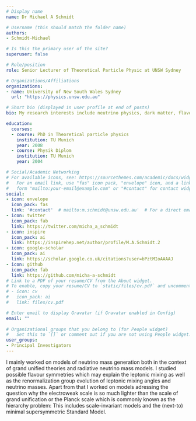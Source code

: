 ```yaml
---
# Display name
name: Dr Michael A Schmidt

# Username (this should match the folder name)
authors:
- Schmidt-Michael

# Is this the primary user of the site?
superuser: false

# Role/position
role: Senior Lecturer of Theoretical Particle Physic at UNSW Sydney

# Organizations/Affiliations
organizations:
- name: University of New South Wales Sydney
  url: "https://physics.unsw.edu.au"

# Short bio (displayed in user profile at end of posts)
bio: My research interests include neutrino physics, dark matter, flavour physics and in general physics beyond the Standard Model.

education:
  courses:
  - course: PhD in Theoretical particle physics
    institution: TU Munich
    year: 2008
  - course: Physik Diplom
    institution: TU Munich
    year: 2004

# Social/Academic Networking
# For available icons, see: https://sourcethemes.com/academic/docs/widgets/#icons
#   For an email link, use "fas" icon pack, "envelope" icon, and a link in the
#   form "mailto:your-email@example.com" or "#contact" for contact widget.
social:
- icon: envelope
  icon_pack: fas
  link: '#contact'  # mailto:m.schmidt@unsw.edu.au'  # For a direct email link, use "mailto:test@example.org". #contact
- icon: twitter
  icon_pack: fab
  link: https://twitter.com/micha_a_schmidt
- icon: inspire
  icon_pack: ai
  link: https://inspirehep.net/author/profile/M.A.Schmidt.2
- icon: google-scholar
  icon_pack: ai
  link: https://scholar.google.co.uk/citations?user=bPztMIoAAAAJ
- icon: github
  icon_pack: fab
  link: https://github.com/micha-a-schmidt
# Link to a PDF of your resume/CV from the About widget.
# To enable, copy your resume/CV to `static/files/cv.pdf` and uncomment the lines below.  
# - icon: cv
#   icon_pack: ai
#   link: files/cv.pdf

# Enter email to display Gravatar (if Gravatar enabled in Config)
email: ""
  
# Organizational groups that you belong to (for People widget)
#   Set this to `[]` or comment out if you are not using People widget.  
user_groups:
- Principal Investigators
---
```


I mainly worked on models of neutrino mass generation both in the context of grand unified theories and radiative neutrino mass models. I studied possible flavour symmetries which may explain the leptonic mixing as well as the renormalization group evolution of leptonic mixing angles and neutrino masses. Apart from that I worked on models adressing the question why the electroweak scale is so much lighter than the scale of grand unification or the Planck scale which is commonly known as the hierarchy problem: This includes scale-invariant models and the (next-to) minimal supersymmetric Standard Model. 

